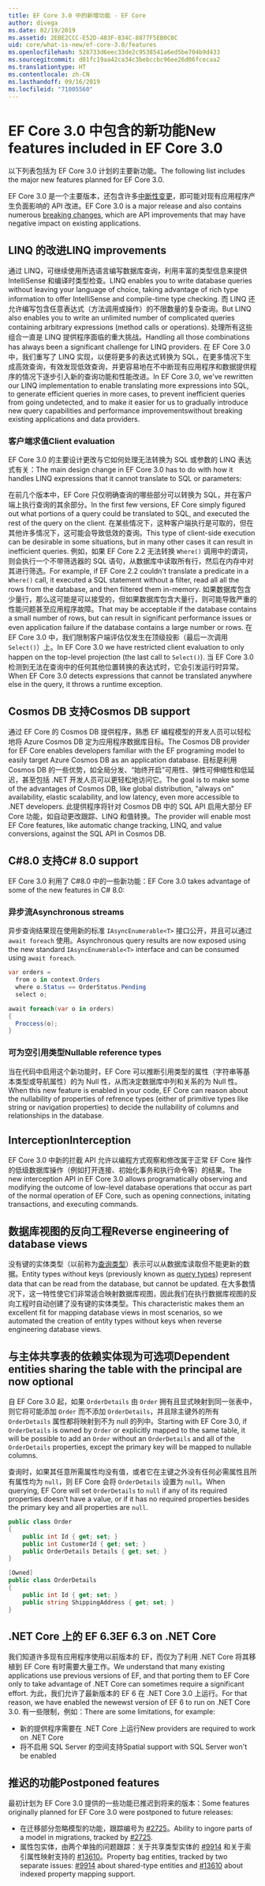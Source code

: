 ```yaml
---
title: EF Core 3.0 中的新增功能 - EF Core
author: divega
ms.date: 02/19/2019
ms.assetid: 2EBE2CCC-E52D-483F-834C-8877F5EB0C0C
uid: core/what-is-new/ef-core-3.0/features
ms.openlocfilehash: 528733d6eec33de2c9538541a6ed5be704b9d433
ms.sourcegitcommit: d01fc19aa42ca34c3bebccbc96ee26d06fcecaa2
ms.translationtype: HT
ms.contentlocale: zh-CN
ms.lasthandoff: 09/16/2019
ms.locfileid: "71005560"
---
```

# <a name="new-features-included-in-ef-core-30"></a><span data-ttu-id="75e79-102">EF Core 3.0 中包含的新功能</span><span class="sxs-lookup"><span data-stu-id="75e79-102">New features included in EF Core 3.0</span></span>

<span data-ttu-id="75e79-103">以下列表包括为 EF Core 3.0 计划的主要新功能。</span><span class="sxs-lookup"><span data-stu-id="75e79-103">The following list includes the major new features planned for EF Core 3.0.</span></span>

<span data-ttu-id="75e79-104">EF Core 3.0 是一个主要版本，还包含许多[中断性变更](xref:core/what-is-new/ef-core-3.0/breaking-changes)，即可能对现有应用程序产生负面影响的 API 改进。</span><span class="sxs-lookup"><span data-stu-id="75e79-104">EF Core 3.0 is a major release and also contains numerous [breaking changes](xref:core/what-is-new/ef-core-3.0/breaking-changes), which are API improvements that may have negative impact on existing applications.</span></span>  

## <a name="linq-improvements"></a><span data-ttu-id="75e79-105">LINQ 的改进</span><span class="sxs-lookup"><span data-stu-id="75e79-105">LINQ improvements</span></span> 

<span data-ttu-id="75e79-106">通过 LINQ，可继续使用所选语言编写数据库查询，利用丰富的类型信息来提供 IntelliSense 和编译时类型检查。</span><span class="sxs-lookup"><span data-stu-id="75e79-106">LINQ enables you to write database queries without leaving your language of choice, taking advantage of rich type information to offer IntelliSense and compile-time type checking.</span></span>
<span data-ttu-id="75e79-107">而 LINQ 还允许编写包含任意表达式（方法调用或操作）的不限数量的复杂查询。</span><span class="sxs-lookup"><span data-stu-id="75e79-107">But LINQ also enables you to write an unlimited number of complicated queries containing arbitrary expressions (method calls or operations).</span></span>
<span data-ttu-id="75e79-108">处理所有这些组合一直是 LINQ 提供程序面临的重大挑战。</span><span class="sxs-lookup"><span data-stu-id="75e79-108">Handling all those combinations has always been a significant challenge for LINQ providers.</span></span>
<span data-ttu-id="75e79-109">在 EF Core 3.0 中，我们重写了 LINQ 实现，以便将更多的表达式转换为 SQL，在更多情况下生成高效查询，有效发现低效查询，并更容易地在不中断现有应用程序和数据提供程序的情况下逐步引入新的查询功能和性能改进。</span><span class="sxs-lookup"><span data-stu-id="75e79-109">In EF Core 3.0, we've rewritten our LINQ implementation to enable translating more expressions into SQL, to generate efficient queries in more cases, to prevent inefficient queries from going undetected, and to make it easier for us to gradually introduce new query capabilities and performance improvementswithout breaking existing applications and data providers.</span></span>

### <a name="client-evaluation"></a><span data-ttu-id="75e79-110">客户端求值</span><span class="sxs-lookup"><span data-stu-id="75e79-110">Client evaluation</span></span>

<span data-ttu-id="75e79-111">EF Core 3.0 的主要设计更改与它如何处理无法转换为 SQL 或参数的 LINQ 表达式有关：</span><span class="sxs-lookup"><span data-stu-id="75e79-111">The main design change in EF Core 3.0 has to do with how it handles LINQ expressions that it cannot translate to SQL or parameters:</span></span>

<span data-ttu-id="75e79-112">在前几个版本中，EF Core 只仅明确查询的哪些部分可以转换为 SQL，并在客户端上执行查询的其余部分。</span><span class="sxs-lookup"><span data-stu-id="75e79-112">In the first few versions, EF Core simply figured out what portions of a query could be translated to SQL, and executed the rest of the query on the client.</span></span>
<span data-ttu-id="75e79-113">在某些情况下，这种客户端执行是可取的，但在其他许多情况下，这可能会导致低效的查询。</span><span class="sxs-lookup"><span data-stu-id="75e79-113">This type of client-side execution can be desirable in some situations, but in many other cases it can result in inefficient queries.</span></span>
<span data-ttu-id="75e79-114">例如，如果 EF Core 2.2 无法转换 `Where()` 调用中的谓词，则会执行一个不带筛选器的 SQL 语句，从数据库中读取所有行，然后在内存中对其进行筛选。</span><span class="sxs-lookup"><span data-stu-id="75e79-114">For example, if EF Core 2.2 couldn't translate a predicate in a `Where()` call, it executed a SQL statement without a filter, read all all the rows from the database, and then filtered them in-memory.</span></span>
<span data-ttu-id="75e79-115">如果数据库包含少量行，那么这可能是可以接受的，但如果数据库包含大量行，则可能导致严重的性能问题甚至应用程序故障。</span><span class="sxs-lookup"><span data-stu-id="75e79-115">That may be acceptable if the database contains a small number of rows, but can result in significant performance issues or even application failure if the database contains a large number or rows.</span></span>
<span data-ttu-id="75e79-116">在 EF Core 3.0 中，我们限制客户端评估仅发生在顶级投影（最后一次调用 `Select()`）上。</span><span class="sxs-lookup"><span data-stu-id="75e79-116">In EF Core 3.0 we have restricted client evaluation to only happen on the top-level projection (the last call to `Select()`).</span></span>
<span data-ttu-id="75e79-117">当 EF Core 3.0 检测到无法在查询中的任何其他位置转换的表达式时，它会引发运行时异常。</span><span class="sxs-lookup"><span data-stu-id="75e79-117">When EF Core 3.0 detects expressions that cannot be translated anywhere else in the query, it throws a runtime exception.</span></span>

## <a name="cosmos-db-support"></a><span data-ttu-id="75e79-118">Cosmos DB 支持</span><span class="sxs-lookup"><span data-stu-id="75e79-118">Cosmos DB support</span></span> 

<span data-ttu-id="75e79-119">通过 EF Core 的 Cosmos DB 提供程序，熟悉 EF 编程模型的开发人员可以轻松地将 Azure Cosmos DB 定为应用程序数据库目标。</span><span class="sxs-lookup"><span data-stu-id="75e79-119">The Cosmos DB provider for EF Core enables developers familiar with the EF programing model to easily target Azure Cosmos DB as an application database.</span></span>
<span data-ttu-id="75e79-120">目标是利用 Cosmos DB 的一些优势，如全局分发、“始终开启”可用性、弹性可伸缩性和低延迟，甚至包括 .NET 开发人员可以更轻松地访问它。</span><span class="sxs-lookup"><span data-stu-id="75e79-120">The goal is to make some of the advantages of Cosmos DB, like global distribution, "always on" availability, elastic scalability, and low latency, even more accessible to .NET developers.</span></span>
<span data-ttu-id="75e79-121">此提供程序将针对 Cosmos DB 中的 SQL API 启用大部分 EF Core 功能，如自动更改跟踪、LINQ 和值转换。</span><span class="sxs-lookup"><span data-stu-id="75e79-121">The provider will enable most EF Core features, like automatic change tracking, LINQ, and value conversions, against the SQL API in Cosmos DB.</span></span>

## <a name="c-80-support"></a><span data-ttu-id="75e79-122">C#8.0 支持</span><span class="sxs-lookup"><span data-stu-id="75e79-122">C# 8.0 support</span></span>

<span data-ttu-id="75e79-123">EF Core 3.0 利用了 C#8.0 中的一些新功能：</span><span class="sxs-lookup"><span data-stu-id="75e79-123">EF Core 3.0 takes advantage of some of the new features in C# 8.0:</span></span>

### <a name="asynchronous-streams"></a><span data-ttu-id="75e79-124">异步流</span><span class="sxs-lookup"><span data-stu-id="75e79-124">Asynchronous streams</span></span>

<span data-ttu-id="75e79-125">异步查询结果现在使用新的标准 `IAsyncEnumerable<T>` 接口公开，并且可以通过 `await foreach` 使用。</span><span class="sxs-lookup"><span data-stu-id="75e79-125">Asynchronous query results are now exposed using the new standard `IAsyncEnumerable<T>` interface and can be consumed using `await foreach`.</span></span>

``` csharp
var orders = 
  from o in context.Orders
  where o.Status == OrderStatus.Pending
  select o;

await foreach(var o in orders)
{
  Proccess(o);
} 
```

### <a name="nullable-reference-types"></a><span data-ttu-id="75e79-126">可为空引用类型</span><span class="sxs-lookup"><span data-stu-id="75e79-126">Nullable reference types</span></span> 

<span data-ttu-id="75e79-127">当在代码中启用这个新功能时，EF Core 可以推断引用类型的属性（字符串等基本类型或导航属性）的为 Null 性，从而决定数据库中列和关系的为 Null 性。</span><span class="sxs-lookup"><span data-stu-id="75e79-127">When this new feature is enabled in your code, EF Core can reason about the nullability of properties of refrence types (either of primitive types like string or navigation properties) to decide the nullability of columns and relationships in the database.</span></span>

## <a name="interception"></a><span data-ttu-id="75e79-128">Interception</span><span class="sxs-lookup"><span data-stu-id="75e79-128">Interception</span></span>

<span data-ttu-id="75e79-129">EF Core 3.0 中新的拦截 API 允许以编程方式观察和修改属于正常 EF Core 操作的低级数据库操作（例如打开连接、初始化事务和执行命令等）的结果。</span><span class="sxs-lookup"><span data-stu-id="75e79-129">The new interception API in EF Core 3.0 allows programatically observing and modifying the outcome of low-level database operations that occur as part of the normal operation of EF Core, such as opening connections, initating transactions, and executing commands.</span></span> 

## <a name="reverse-engineering-of-database-views"></a><span data-ttu-id="75e79-130">数据库视图的反向工程</span><span class="sxs-lookup"><span data-stu-id="75e79-130">Reverse engineering of database views</span></span>

<span data-ttu-id="75e79-131">没有键的实体类型（以前称为[查询类型](xref:core/modeling/query-types)）表示可以从数据库读取但不能更新的数据。</span><span class="sxs-lookup"><span data-stu-id="75e79-131">Entity types without keys (previously known as [query types](xref:core/modeling/query-types)) represent data that can be read from the database, but cannot be updated.</span></span>
<span data-ttu-id="75e79-132">在大多数情况下，这一特性使它们非常适合映射数据库视图，因此我们在执行数据库视图的反向工程时自动创建了没有键的实体类型。</span><span class="sxs-lookup"><span data-stu-id="75e79-132">This characteristic makes them an excellent fit for mapping database views in most scenarios, so we automated the creation of entity types without keys when reverse engineering database views.</span></span>

## <a name="dependent-entities-sharing-the-table-with-the-principal-are-now-optional"></a><span data-ttu-id="75e79-133">与主体共享表的依赖实体现为可选项</span><span class="sxs-lookup"><span data-stu-id="75e79-133">Dependent entities sharing the table with the principal are now optional</span></span>

<span data-ttu-id="75e79-134">自 EF Core 3.0 起，如果 `OrderDetails` 由 `Order` 拥有且显式映射到同一张表中，则它将可能添加 `Order` 而不添加 `OrderDetails`，并且除主键外的所有 `OrderDetails` 属性都将映射到不为 null 的列中。</span><span class="sxs-lookup"><span data-stu-id="75e79-134">Starting with EF Core 3.0, if `OrderDetails` is owned by `Order` or explicitly mapped to the same table, it will be possible to add an `Order` without an `OrderDetails` and all of the `OrderDetails` properties, except the primary key will be mapped to nullable columns.</span></span>

<span data-ttu-id="75e79-135">查询时，如果其任意所需属性均没有值，或者它在主键之外没有任何必需属性且所有属性均为 `null`，则 EF Core 会将 `OrderDetails` 设置为 `null`。</span><span class="sxs-lookup"><span data-stu-id="75e79-135">When querying, EF Core will set `OrderDetails` to `null` if any of its required properties doesn't have a value, or if it has no required properties besides the primary key and all properties are `null`.</span></span>

``` csharp
public class Order
{
    public int Id { get; set; }
    public int CustomerId { get; set; }
    public OrderDetails Details { get; set; }
}

[Owned]
public class OrderDetails
{
    public int Id { get; set; }
    public string ShippingAddress { get; set; }
}
```

## <a name="ef-63-on-net-core"></a><span data-ttu-id="75e79-136">.NET Core 上的 EF 6.3</span><span class="sxs-lookup"><span data-stu-id="75e79-136">EF 6.3 on .NET Core</span></span>

<span data-ttu-id="75e79-137">我们知道许多现有应用程序使用以前版本的 EF，而仅为了利用 .NET Core 将其移植到 EF Core 有时需要大量工作。</span><span class="sxs-lookup"><span data-stu-id="75e79-137">We understand that many existing applications use previous versions of EF, and that porting them to EF Core only to take advantage of .NET Core can sometimes require a significant effort.</span></span>
<span data-ttu-id="75e79-138">为此，我们允许了最新版本的 EF 6 在 .NET Core 3.0 上运行。</span><span class="sxs-lookup"><span data-stu-id="75e79-138">For that reason, we have enabled the newewst version of EF 6 to run on .NET Core 3.0.</span></span>
<span data-ttu-id="75e79-139">有一些限制，例如：</span><span class="sxs-lookup"><span data-stu-id="75e79-139">There are some limitations, for example:</span></span>
- <span data-ttu-id="75e79-140">新的提供程序需要在 .NET Core 上运行</span><span class="sxs-lookup"><span data-stu-id="75e79-140">New providers are required to work on .NET Core</span></span>
- <span data-ttu-id="75e79-141">将不启用 SQL Server 的空间支持</span><span class="sxs-lookup"><span data-stu-id="75e79-141">Spatial support with SQL Server won't be enabled</span></span>

## <a name="postponed-features"></a><span data-ttu-id="75e79-142">推迟的功能</span><span class="sxs-lookup"><span data-stu-id="75e79-142">Postponed features</span></span>

<span data-ttu-id="75e79-143">最初计划为 EF Core 3.0 提供的一些功能已推迟到将来的版本：</span><span class="sxs-lookup"><span data-stu-id="75e79-143">Some features originally planned for EF Core 3.0 were postponed to future releases:</span></span> 

- <span data-ttu-id="75e79-144">在迁移部分忽略模型的功能，跟踪编号为 [#2725](https://github.com/aspnet/EntityFrameworkCore/issues/2725)。</span><span class="sxs-lookup"><span data-stu-id="75e79-144">Ability to ingore parts of a model in migrations, tracked by [#2725](https://github.com/aspnet/EntityFrameworkCore/issues/2725).</span></span>
- <span data-ttu-id="75e79-145">属性包实体，由两个单独的问题跟踪：关于共享类型实体的 [#9914](https://github.com/aspnet/EntityFrameworkCore/issues/9914) 和关于索引属性映射支持的 [#13610](https://github.com/aspnet/EntityFrameworkCore/issues/13610)。</span><span class="sxs-lookup"><span data-stu-id="75e79-145">Property bag entities, tracked by two separate issues: [#9914](https://github.com/aspnet/EntityFrameworkCore/issues/9914) about shared-type entities and [#13610](https://github.com/aspnet/EntityFrameworkCore/issues/13610) about indexed property mapping support.</span></span>
